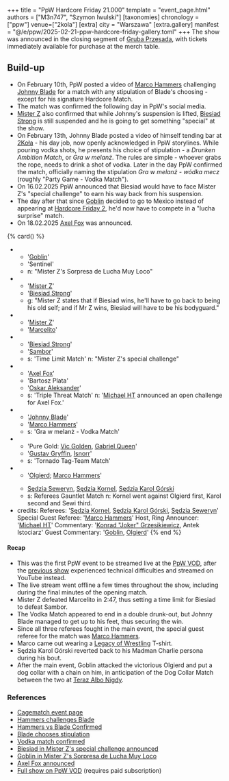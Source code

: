+++
title = "PpW Hardcore Friday 21.000"
template = "event_page.html"
authors = ["M3n747", "Szymon Iwulski"]
[taxonomies]
chronology = ["ppw"]
venue=["2kola"]
[extra]
city = "Warszawa"
[extra.gallery]
manifest = "@/e/ppw/2025-02-21-ppw-hardcore-friday-gallery.toml"
+++
The show was announced in the closing segment of [Gruba Przesada](@/e/ppw/2025-01-25-ppw-gruba-przesada.md), with tickets immediately available for purchase at the merch table.

## Build-up
* On February 10th, PpW posted a video of [Marco Hammers](@/w/marco-hammers.md) challenging [Johnny Blade](@/w/johnny-blade.md) for a match with any stipulation of Blade's choosing - except for his signature Hardcore Match.
* The match was confirmed the following day in PpW's social media.
* [Mister Z](@/w/mister-z.md) also confirmed that while Johnny's suspension is lifted, [Biesiad Strong](@/w/biesiad.md) is still suspended and he is going to get something "special" at the show.
* On February 13th, Johnny Blade posted a video of himself tending bar at [2Koła](@/v/2kola.md) - his day job, now openly acknowledged in PpW storylines. While pouring vodka shots, he presents his choice of stipulation - a _Drunken Ambition Match_, or _Gra w melanż_. The rules are simple - whoever grabs the rope, needs to drink a shot of vodka. Later in the day PpW confirmed the match, officially naming the stipulation _Gra w melanż - wódka mecz_ (roughly "Party Game - Vodka Match").
* On 16.02.2025 PpW announced that Biesiad would have to face Mister Z's "special challenge" to earn his way back from his suspension.
* The day after that since [Goblin](@/w/goblin.md) decided to go to Mexico instead of appearing at [Hardcore Friday 2](@/e/ppw/2024-09-20-ppw-hardcore-friday-2.md), he'd now have to compete in a "lucha surprise" match.
* On 18.02.2025 [Axel Fox](@/w/axel-fox.md) was announced.

{% card() %}
- - '[Goblin](@/w/goblin.md)'
  - 'Sentinel'
  - n: "Mister Z's Sorpresa de Lucha Muy Loco"
- - '[Mister Z](@/w/mister-z.md)'
  - '[Biesiad Strong](@/w/biesiad.md)'
  - g: "Mister Z states that if Biesiad wins, he'll have to go back to being his old self; and if Mr Z wins, Biesiad will have to be his bodyguard."
- - '[Mister Z](@/w/mister-z.md)'
  - '[Marcelito](@/w/marcelito.md)'
- - '[Biesiad Strong](@/w/biesiad.md)'
  - '[Sambor](@/w/sambor.md)'
  - s: 'Time Limit Match'
    n: "Mister Z's special challenge"
- - '[Axel Fox](@/w/axel-fox.md)'
  - 'Bartosz Plata'
  - '[Oskar Aleksander](@/w/oskar-aleksander.md)'
  - s: 'Triple Threat Match'
    n: '[Michael HT](@/w/michael-ht.md) announced an open challenge for Axel Fox.'
- - '[Johnny Blade](@/w/johnny-blade.md)'
  - '[Marco Hammers](@/w/marco-hammers.md)'
  - s: 'Gra w melanż - Vodka Match'
- - 'Pure Gold: [Vic Golden](@/w/vic-golden.md), [Gabriel Queen](@/w/gabriel-queen.md)'
  - '[Gustav Gryffin](@/w/gustav-gryffin.md), [Isnorr](@/w/isnorr.md)'
  - s: 'Tornado Tag-Team Match'
- - '[Olgierd](@/w/olgierd.md); [Marco Hammers](@/w/marco-hammers.md)'
  - >
    [Sędzia Seweryn](@/w/sedzia-seweryn.md),
    [Sędzia Kornel](@/w/sedzia-kornel.md),
    [Sędzia Karol Górski](@/w/madman-charlie.md)
  - s: Referees Gauntlet Match
    n: Kornel went against Olgierd first, Karol second and Sewi third.
- credits:
    Referees: '[Sędzia Kornel](@/w/sedzia-kornel.md), [Sędzia Karol Górski](@/w/madman-charlie.md), [Sędzia Seweryn](@/w/sedzia-seweryn.md)'
    Special Guest Referee: '[Marco Hammers](@/w/marco-hammers.md)'
    Host, Ring Announcer: '[Michael HT](@/w/michael-ht.md)'
    Commentary: '[Konrad "Joker" Grzesikiewicz](@/w/joker.md), Antek Istociarz'
    Guest Commentary: '[Goblin](@/w/goblin.md), [Olgierd](@/w/olgierd.md)'
{% end %}

#### Recap

* This was the first PpW event to be streamed live at the [PpW VOD][ppw-vod], after the [previous show](@/e/ppw/2025-01-25-ppw-gruba-przesada.md) experienced technical difficulties and streamed on YouTube instead.
* The live stream went offline a few times throughout the show, including during the final minutes of the opening match.
* Mister Z defeated Marcelito in 2:47, thus setting a time limit for Biesiad to defeat Sambor.
* The Vodka Match appeared to end in a double drunk-out, but Johnny Blade managed to get up to his feet, thus securing the win.
* Since all three referees fought in the main event, the special guest referee for the match was [Marco Hammers](@/w/marco-hammers.md).
* Marco came out wearing a [Legacy of Wrestling](@/o/low.md) T-shirt.
* Sędzia Karol Górski reverted back to his Madman Charlie persona during his bout.
* After the main event, Goblin attacked the victorious Olgierd and put a dog collar with a chain on him, in anticipation of the Dog Collar Match between the two at [Teraz Albo Nigdy](@/e/ppw/2025-03-15-ppw-teraz-albo-nigdy.md).

### References

* [Cagematch event page](https://www.cagematch.net/?id=1&nr=418109)
* [Hammers challenges Blade](https://www.instagram.com/p/DF51JqMMH89/)
* [Hammers vs Blade Confirmed](https://www.facebook.com/photo/?fbid=1163483015782089&set=a.499910772139320)
* [Blade chooses stipulation](https://www.instagram.com/p/DGAqsMAC4_D/)
* [Vodka match confirmed](https://www.facebook.com/photo/?fbid=1165021168961607&set=a.499910772139320)
* [Biesiad in Mister Z's special challenge announced](https://www.facebook.com/photo/?fbid=1167604972036560&set=a.499910772139320)
* [Goblin in Mister Z's Sorpresa de Lucha Muy Loco](https://www.facebook.com/photo/?fbid=1168415858622138&set=a.499910772139320)
* [Axel Fox announced](https://www.facebook.com/photo/?fbid=1169287151868342&set=a.499910772139320)
* [Full show on PpW VOD](https://ppw-ewenementpl.vhx.tv/ppw-full-shows-dvd-version/season:3/events/hardcore-friday-21000-21-02-2025) (requires paid subscription)

[ppw-vod]:https://ppw-ewenementpl.vhx.tv/
